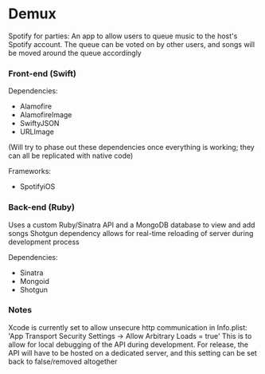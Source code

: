 # Demux
Spotify for parties: An app to allow users to queue music to the host's Spotify account. The queue can be voted on by other users, and songs will be moved around the queue accordingly

### Front-end (Swift)
Dependencies:
- Alamofire
- AlamofireImage
- SwiftyJSON
- URLImage

(Will try to phase out these dependencies once everything is working; they can all be replicated with native code)

Frameworks:
- SpotifyiOS

### Back-end (Ruby)
Uses a custom Ruby/Sinatra API and a MongoDB database to view and add songs
Shotgun dependency allows for real-time reloading of server during development process

Dependencies:
- Sinatra
- Mongoid
- Shotgun

### Notes
Xcode is currently set to allow unsecure http communication in Info.plist: 'App Transport Security Settings -> Allow Arbitrary Loads = true'
This is to allow for local debugging of the API during development. For release, the API will have to be hosted on a dedicated server, and this setting can be set back to false/removed altogether
